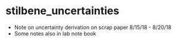 # stilbene_uncertainties  

- Note on uncertainty derivation on scrap paper 8/15/18 - 8/20/18  
- Some notes also in lab note book